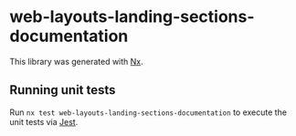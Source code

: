 # web-layouts-landing-sections-documentation

This library was generated with [Nx](https://nx.dev).

## Running unit tests

Run `nx test web-layouts-landing-sections-documentation` to execute the unit tests via [Jest](https://jestjs.io).
